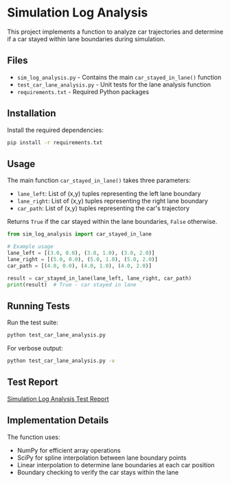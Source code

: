 # Simulation Log Analysis

This project implements a function to analyze car trajectories and determine if a car stayed within lane boundaries during simulation.

## Files

- `sim_log_analysis.py` - Contains the main `car_stayed_in_lane()` function
- `test_car_lane_analysis.py` - Unit tests for the lane analysis function
- `requirements.txt` - Required Python packages

## Installation

Install the required dependencies:

```bash
pip install -r requirements.txt
```

## Usage

The main function `car_stayed_in_lane()` takes three parameters:

- `lane_left`: List of (x,y) tuples representing the left lane boundary
- `lane_right`: List of (x,y) tuples representing the right lane boundary  
- `car_path`: List of (x,y) tuples representing the car's trajectory

Returns `True` if the car stayed within the lane boundaries, `False` otherwise.

```python
from sim_log_analysis import car_stayed_in_lane

# Example usage
lane_left = [(3.0, 0.0), (3.0, 1.0), (3.0, 2.0)]
lane_right = [(5.0, 0.0), (5.0, 1.0), (5.0, 2.0)]
car_path = [(4.0, 0.0), (4.0, 1.0), (4.0, 2.0)]

result = car_stayed_in_lane(lane_left, lane_right, car_path)
print(result)  # True - car stayed in lane
```

## Running Tests

Run the test suite:

```bash
python test_car_lane_analysis.py
```

For verbose output:

```bash
python test_car_lane_analysis.py -v
```

## Test Report 
 <a href="https://rawcdn.githack.com/Nandabiradar/autonomous-lane-validator/f62aa660165bf46e9b9a652306ae6c83f88f1154/test_report.html"> Simulation Log Analysis Test Report </a>

## Implementation Details

The function uses:
- NumPy for efficient array operations
- SciPy for spline interpolation between lane boundary points
- Linear interpolation to determine lane boundaries at each car position
- Boundary checking to verify the car stays within the lane 

